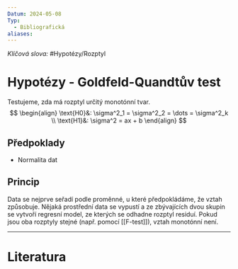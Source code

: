 ```yaml
---
Datum: 2024-05-08
Typ:
  - Bibliografická
aliases:
---
```

*Klíčová slova:* #Hypotézy/Rozptyl 
# Hypotézy - Goldfeld-Quandtův test
Testujeme, zda má rozptyl určitý monotónní tvar.
$$
\begin{align}
\text{H0}&: \sigma^2_1 = \sigma^2_2 = \dots = \sigma^2_k \\
\text{H1}&: \sigma^2 = ax + b
\end{align}
$$
## Předpoklady
- Normalita dat
## Princip
Data se nejprve seřadí podle proměnné, u které předpokládáme, že vztah způsobuje. Nějaká prostřední data se vypustí a ze zbývajících dvou skupin se vytvoří regresní model, ze kterých se odhadne rozptyl residuí. Pokud jsou oba rozptyly stejné (např. pomocí [[F-test]]), vztah monotónní není.
- - -
# Literatura

